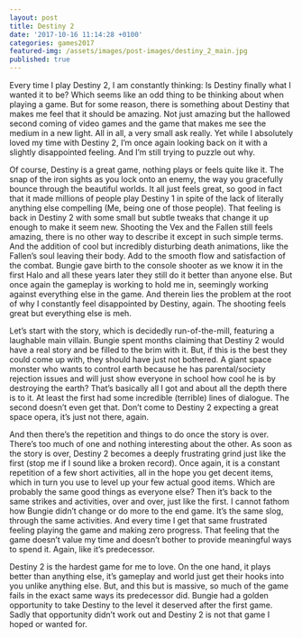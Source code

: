 ```yaml
---
layout: post
title: Destiny 2
date: '2017-10-16 11:14:28 +0100'
categories: games2017
featured-img: /assets/images/post-images/destiny_2_main.jpg
published: true
---
```


Every time I play Destiny 2, I am constantly thinking: Is Destiny finally what I wanted it to be? Which seems like an odd thing to be thinking about when playing a game. But for some reason, there is something about Destiny that makes me feel that it should be amazing. Not just amazing but the hallowed second coming of video games and the game that makes me see the medium in a new light. All in all, a very small ask really. Yet while I absolutely loved my time with Destiny 2, I’m once again looking back on it with a slightly disappointed feeling. And I’m still trying to puzzle out why.

Of course, Destiny is a great game, nothing plays or feels quite like it. The snap of the iron sights as you lock onto an enemy, the way you gracefully bounce through the beautiful worlds. It all just feels great, so good in fact that it made millions of people play Destiny 1 in spite of the lack of literally anything else compelling (Me, being one of those people).
That feeling is back in Destiny 2 with some small but subtle tweaks that change it up enough to make it seem new. Shooting the Vex and the Fallen still feels amazing, there is no other way to describe it except in such simple terms. And the addition of cool but incredibly disturbing death animations, like the Fallen’s soul leaving their body. Add to the smooth flow and satisfaction of the combat.
Bungie gave birth to the console shooter as we know it in the first Halo and all these years later they still do it better than anyone else. But once again the gameplay is working to hold me in, seemingly working against everything else in the game. And therein lies the problem at the root of why I constantly feel disappointed by Destiny, again. The shooting feels great but everything else is meh.

Let’s start with the story, which is decidedly run-of-the-mill, featuring a laughable main villain. Bungie spent months claiming that Destiny 2 would have a real story and be filled to the brim with it. But, if this is the best they could come up with, they should have just not bothered. A giant space monster who wants to control earth because he has parental/society rejection issues and will just show everyone in school how cool he is by destroying the earth? That’s basically all I got and about all the depth there is to it. At least the first had some incredible (terrible) lines of dialogue. The second doesn’t even get that. Don’t come to Destiny 2 expecting a great space opera, it’s just not there, again.

And then there’s the repetition and things to do once the story is over. There’s too much of one and nothing interesting about the other. As soon as the story is over, Destiny 2 becomes a deeply frustrating grind just like the first (stop me if I sound like a broken record). Once again, it is a constant repetition of a few short activities, all in the hope you get decent items, which in turn you use to level up your few actual good items. Which are probably the same good things as everyone else? Then it’s back to the same strikes and activities, over and over, just like the first. I cannot fathom how Bungie didn’t change or do more to the end game. It’s the same slog, through the same activities. And every time I get that same frustrated feeling playing the game and making zero progress. That feeling that the game doesn’t value my time and doesn’t bother to provide meaningful ways to spend it. Again, like it’s predecessor.

Destiny 2 is the hardest game for me to love. On the one hand, it plays better than anything else, it’s gameplay and world just get their hooks into you unlike anything else. But, and this but is massive, so much of the game fails in the exact same ways its predecessor did. Bungie had a golden opportunity to take Destiny to the level it deserved after the first game. Sadly that opportunity didn’t work out and Destiny 2 is not that game I hoped or wanted for.